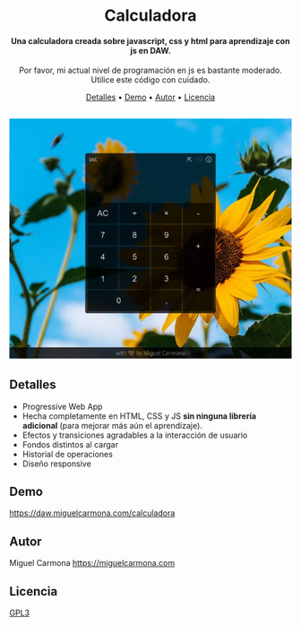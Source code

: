 
<h1 align="center">
  Calculadora
</h1>

<h4 align="center">Una calculadora creada sobre javascript, css y html para aprendizaje con js en DAW.</h4>
<p align="center">Por favor, mi actual nivel de programación en js es bastante moderado. Utilice este código con cuidado.</p>


<p align="center">
  <a href="#detalles">Detalles</a> •
  <a href="#demo">Demo</a> •
  <a href="#autor">Autor</a> •
  <a href="#licencia">Licencia</a>
</p>

<h2 align="center">
  
  ![screenshot](https://raw.githubusercontent.com/micarsan/entorno-cliente-calculadora/main/captura-calculadora.webp)

</h2>

## Detalles

* Progressive Web App
* Hecha completamente en HTML, CSS y JS **sin ninguna librería adicional** (para mejorar más aún el aprendizaje).
* Efectos y transiciones agradables a la interacción de usuario
* Fondos distintos al cargar
* Historial de operaciones
* Diseño responsive

## Demo
<a href="https://daw.miguelcarmona.com/calculadora">https://daw.miguelcarmona.com/calculadora</a>

## Autor

Miguel Carmona
<a href="https://miguelcarmona.com">https://miguelcarmona.com</a>

## Licencia
<a href="https://www.gnu.org/licenses/gpl-3.0.html">GPL3</a>

